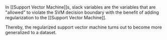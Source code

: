 In [[Support Vector Machine]]s, slack variables are the variables that are "allowed" to violate the SVM decision boundary with the benefit of adding regularization to the [[Support Vector Machine]].

Thereby, the regularized support vector machine turns out to become more generalized to a dataset.
